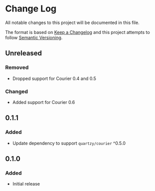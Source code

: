 # Change Log

All notable changes to this project will be documented in this file.

The format is based on [Keep a Changelog](http://keepachangelog.com/en/1.0.0/)
and this project attempts to follow [Semantic Versioning](http://semver.org/spec/v2.0.0.html).

## Unreleased

### Removed

* Dropped support for Courier 0.4 and 0.5

### Changed

* Added support for Courier 0.6

## 0.1.1

### Added

* Update dependency to support `quartzy/courier` ^0.5.0

## 0.1.0

### Added
* Initial release
